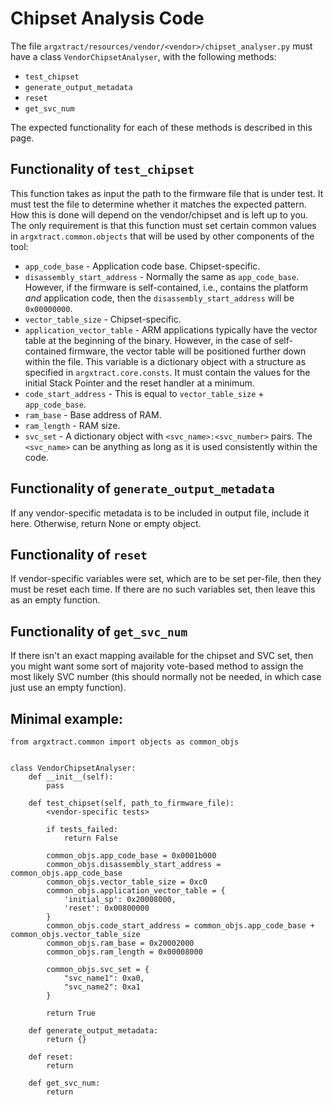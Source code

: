# Chipset Analysis Code

The file `argxtract/resources/vendor/<vendor>/chipset_analyser.py` must have a class `VendorChipsetAnalyser`, with the following methods:
* `test_chipset`
* `generate_output_metadata`
* `reset`
* `get_svc_num`

The expected functionality for each of these methods is described in this page.

## Functionality of `test_chipset`
This function takes as input the path to the firmware file that is under test. It must test the file to determine whether it matches the expected pattern. How this is done will depend on the vendor/chipset and is left up to you. The only requirement is that this function must set certain common values in `argxtract.common.objects` that will be used by other components of the tool:
* `app_code_base` - Application code base. Chipset-specific.
* `disassembly_start_address` - Normally the same as `app_code_base`. However, if the firmware is self-contained, i.e., contains the platform _and_ application code, then the `disassembly_start_address` will be `0x00000000`.
* `vector_table_size` - Chipset-specific. 
* `application_vector_table` - ARM applications typically have the vector table at the beginning of the binary. However, in the case of self-contained firmware, the vector table will be positioned further down within the file. This variable is a dictionary object with a structure as specified in `argxtract.core.consts`. It must contain the values for the initial Stack Pointer and the reset handler at a minimum.
* `code_start_address` - This is equal to `vector_table_size` + `app_code_base`.
* `ram_base` - Base address of RAM.
* `ram_length` - RAM size.
* `svc_set` - A dictionary object with `<svc_name>:<svc_number>` pairs. The `<svc_name>` can be anything as long as it is used consistently within the code.

## Functionality of `generate_output_metadata`
If any vendor-specific metadata is to be included in output file, include it here. Otherwise, return None or empty object.

## Functionality of `reset`
If vendor-specific variables were set, which are to be set per-file, then they must be reset each time. If there are no such variables set, then leave this as an empty function.

## Functionality of `get_svc_num`
If there isn't an exact mapping available for the chipset and SVC set, then you might want some sort of majority vote-based method to assign the most likely SVC number (this should normally not be needed, in which case just use an empty function).


## Minimal example:
```
from argxtract.common import objects as common_objs


class VendorChipsetAnalyser:
    def __init__(self):
        pass
        
    def test_chipset(self, path_to_firmware_file):
        <vendor-specific tests>
        
        if tests_failed:
            return False
        
        common_objs.app_code_base = 0x0001b000
        common_objs.disassembly_start_address = common_objs.app_code_base
        common_objs.vector_table_size = 0xc0
        common_objs.application_vector_table = {
            'initial_sp': 0x20008000,
            'reset': 0x00800000
        }
        common_objs.code_start_address = common_objs.app_code_base + common_objs.vector_table_size
        common_objs.ram_base = 0x20002000
        common_objs.ram_length = 0x00008000
        
        common_objs.svc_set = {
            "svc_name1": 0xa0,
            "svc_name2": 0xa1
        }
        
        return True
        
    def generate_output_metadata:
        return {}
        
    def reset:
        return
        
    def get_svc_num:
        return
```